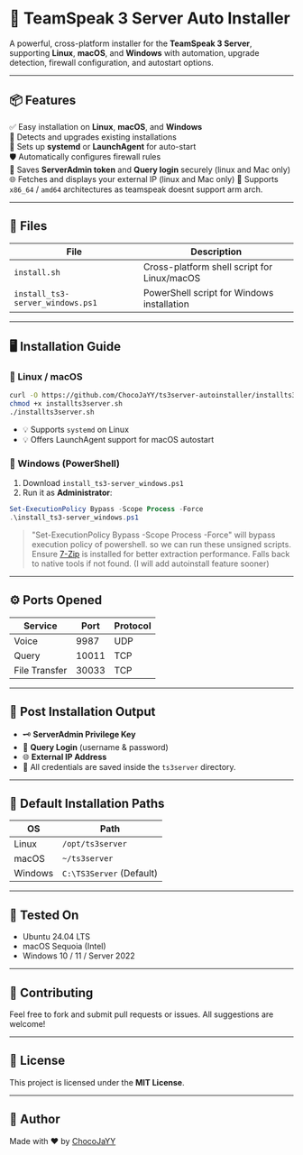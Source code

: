 # 🚀 TeamSpeak 3 Server Auto Installer

A powerful, cross-platform installer for the **TeamSpeak 3 Server**, supporting **Linux**, **macOS**, and **Windows** with automation, upgrade detection, firewall configuration, and autostart options.

---

## 📦 Features

✅ Easy installation on **Linux**, **macOS**, and **Windows**  
🔄 Detects and upgrades existing installations  
🧱 Sets up **systemd** or **LaunchAgent** for auto-start  
🛡️ Automatically configures firewall rules  
🔐 Saves **ServerAdmin token** and **Query login** securely (linux and Mac only)
🌐 Fetches and displays your external IP  (linux and Mac only)
🧪 Supports `x86_64` / `amd64` architectures as teamspeak doesnt support arm arch.

---

## 🧰 Files

| File | Description |
|------|-------------|
| `install.sh` | Cross-platform shell script for Linux/macOS |
| `install_ts3-server_windows.ps1` | PowerShell script for Windows installation |

---

## 🖥️ Installation Guide

### 📗 Linux / macOS

```bash
curl -O https://github.com/ChocoJaYY/ts3server-autoinstaller/installts3server.sh
chmod +x installts3server.sh
./installts3server.sh
```

- 💡 Supports `systemd` on Linux
- 💡 Offers LaunchAgent support for macOS autostart

### 📘 Windows (PowerShell)

1. Download `install_ts3-server_windows.ps1`
2. Run it as **Administrator**:

```powershell
Set-ExecutionPolicy Bypass -Scope Process -Force
.\install_ts3-server_windows.ps1
```
> "Set-ExecutionPolicy Bypass -Scope Process -Force" will bypass execution policy of powershell. so we can run these unsigned scripts.
> Ensure [7-Zip](https://www.7-zip.org/) is installed for better extraction performance. Falls back to native tools if not found. (I will add autoinstall feature sooner)

---

## ⚙️ Ports Opened

| Service | Port | Protocol |
|---------|------|----------|
| Voice   | 9987 | UDP      |
| Query   | 10011 | TCP     |
| File Transfer | 30033 | TCP |

---

## 🔐 Post Installation Output

- 🗝️ **ServerAdmin Privilege Key**
- 👤 **Query Login** (username & password)
- 🌐 **External IP Address**
- 📁 All credentials are saved inside the `ts3server` directory.

---

## 📂 Default Installation Paths

| OS      | Path                  |
|---------|-----------------------|
| Linux   | `/opt/ts3server`      |
| macOS   | `~/ts3server`         |
| Windows | `C:\TS3Server` (Default) |

---

## 🧪 Tested On

- Ubuntu 24.04 LTS
- macOS Sequoia (Intel)
- Windows 10 / 11 / Server 2022

---

## 🙌 Contributing

Feel free to fork and submit pull requests or issues. All suggestions are welcome!

---

## 📜 License

This project is licensed under the **MIT License**.

---


## 🧠 Author

Made with ❤️ by [ChocoJaYY](https://github.com/ChocoJaYY)
